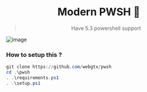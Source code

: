 
<div align=center>
  
  # Modern PWSH 👾
  > Have 5.3 powershell support
  
</div>

![image](https://user-images.githubusercontent.com/62614322/180333228-d826b2ab-d642-419d-96ab-0bc4e286ac32.png)

### How to setup this ?
```powershell
git clone https://github.com/webgtx/pwsh
cd .\pwsh
. .\requirements.ps1
. .\setup.ps1
```
